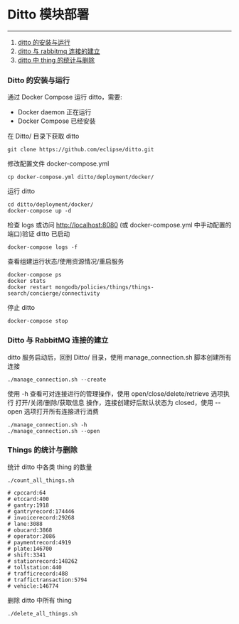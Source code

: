 # Ditto 模块部署
------------------------------

1. [ditto 的安装与运行](#jump1)
2. [ditto 与 rabbitmq 连接的建立](#jump2)
3. [ditto 中 thing 的统计与删除](#jump3)


### <span id="jump1"> Ditto 的安装与运行 </span>  


通过 Docker Compose 运行 ditto，需要:  

* Docker daemon 正在运行  
* Docker Compose 已经安装


在 Ditto/ 目录下获取 ditto  

	git clone https://github.com/eclipse/ditto.git
	
	
修改配置文件 docker-compose.yml

	cp docker-compose.yml ditto/deployment/docker/


运行 ditto  

	cd ditto/deployment/docker/
	docker-compose up -d


检查 logs 或访问 [http://localhost:8080](http://localhost:8080) (或 docker-compose.yml 中手动配置的端口)验证 ditto 已启动  

	docker-compose logs -f

查看组建运行状态/使用资源情况/重启服务

	docker-compose ps
	docker stats
	docker restart mongodb/policies/things/things-search/concierge/connectivity

停止 ditto  

	docker-compose stop


### <span id="jump2"> Ditto 与 RabbitMQ 连接的建立 </span>


ditto 服务启动后，回到 Ditto/ 目录，使用 manage_connection.sh 脚本创建所有连接

	./manage_connection.sh --create
	
使用 -h 查看可对连接进行的管理操作，使用 open/close/delete/retrieve 选项执行 打开/关闭/删除/获取信息 操作，连接创建好后默认状态为 closed，使用 --open 选项打开所有连接进行消费

	./manage_connection.sh -h
	./manage_connection.sh --open


### <span id="jump3"> Things 的统计与删除 </span>

统计 ditto 中各类 thing 的数量

	./count_all_things.sh
	
	# cpccard:64
	# etccard:400
	# gantry:1918
	# gantryrecord:174446
	# invoicerecord:29268
	# lane:3088
	# obucard:3868
	# operator:2086
	# paymentrecord:4919
	# plate:146700
	# shift:3341
	# stationrecord:148262
	# tollstation:440
	# trafficrecord:488
	# traffictransaction:5794
	# vehicle:146774

删除 ditto 中所有 thing

	./delete_all_things.sh